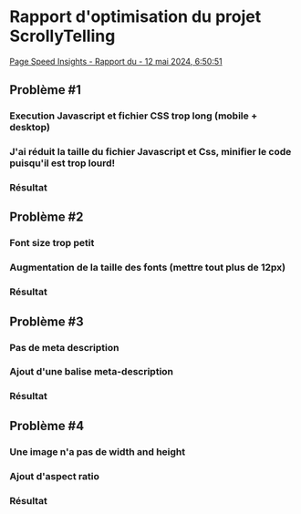 # Rapport d'optimisation du projet ScrollyTelling
[Page Speed Insights - Rapport du - 12 mai 2024, 6:50:51](https://pagespeed.web.dev/analysis/https-prethiah-tim-momo-com/khnyb0wvhi?form_factor=desktop)

## Problème #1
### Execution Javascript et fichier CSS trop long (mobile + desktop)
### J'ai réduit la taille du fichier Javascript et Css, minifier le code puisqu'il est trop lourd!
### Résultat

## Problème #2
### Font size trop petit
### Augmentation de la taille des fonts (mettre tout plus de 12px)
### Résultat

## Problème #3
### Pas de meta description
### Ajout d'une balise meta-description
### Résultat

## Problème #4
### Une image n'a pas de width and height
### Ajout d'aspect ratio
### Résultat